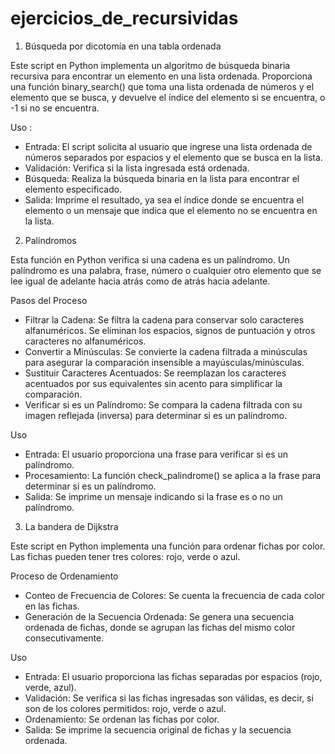# ejercicios_de_recursividas

1. Búsqueda por dicotomía en una tabla ordenada

Este script en Python implementa un algoritmo de búsqueda binaria recursiva para encontrar un elemento en una lista ordenada. Proporciona una función binary_search() que toma una lista ordenada de números y el elemento que se busca, y devuelve el índice del elemento si se encuentra, o -1 si no se encuentra.

Uso :
- Entrada: El script solicita al usuario que ingrese una lista ordenada de números separados por espacios y el elemento que se busca en la lista.
- Validación: Verifica si la lista ingresada está ordenada.
- Búsqueda: Realiza la búsqueda binaria en la lista para encontrar el elemento especificado.
- Salida: Imprime el resultado, ya sea el índice donde se encuentra el elemento o un mensaje que indica que el elemento no se encuentra en la lista.


2. Palíndromos

Esta función en Python verifica si una cadena es un palíndromo. Un palíndromo es una palabra, frase, número o cualquier otro elemento que se lee igual de adelante hacia atrás como de atrás hacia adelante.

Pasos del Proceso
- Filtrar la Cadena: Se filtra la cadena para conservar solo caracteres alfanuméricos. Se eliminan los espacios, signos de puntuación y otros caracteres no      alfanuméricos.
- Convertir a Minúsculas: Se convierte la cadena filtrada a minúsculas para asegurar la comparación insensible a mayúsculas/minúsculas.
- Sustituir Caracteres Acentuados: Se reemplazan los caracteres acentuados por sus equivalentes sin acento para simplificar la comparación.
- Verificar si es un Palíndromo: Se compara la cadena filtrada con su imagen reflejada (inversa) para determinar si es un palíndromo.

Uso
- Entrada: El usuario proporciona una frase para verificar si es un palíndromo.
- Procesamiento: La función check_palindrome() se aplica a la frase para determinar si es un palíndromo.
- Salida: Se imprime un mensaje indicando si la frase es o no un palíndromo.


3. La bandera de Dijkstra

Este script en Python implementa una función para ordenar fichas por color. Las fichas pueden tener tres colores: rojo, verde o azul.

Proceso de Ordenamiento
  - Conteo de Frecuencia de Colores: Se cuenta la frecuencia de cada color en las fichas.
  - Generación de la Secuencia Ordenada: Se genera una secuencia ordenada de fichas, donde se agrupan las fichas del mismo color consecutivamente.

Uso
- Entrada: El usuario proporciona las fichas separadas por espacios (rojo, verde, azul).
- Validación: Se verifica si las fichas ingresadas son válidas, es decir, si son de los colores permitidos: rojo, verde o azul.
- Ordenamiento: Se ordenan las fichas por color.
- Salida: Se imprime la secuencia original de fichas y la secuencia ordenada.
